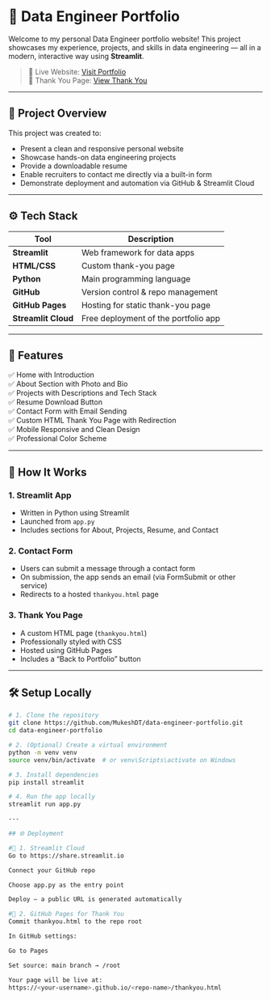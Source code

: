 # 💼 Data Engineer Portfolio

Welcome to my personal Data Engineer portfolio website! This project showcases my experience, projects, and skills in data engineering — all in a modern, interactive way using **Streamlit**.

> 🔗 Live Website: [Visit Portfolio](https://data-engineer-portfolio-mmi4cg2uujzcu6zo6rf6ga.streamlit.app)  
> 📄 Thank You Page: [View Thank You](https://mukeshdt.github.io/data-engineer-portfolio/thankyou.html)

---

## 📌 Project Overview

This project was created to:
- Present a clean and responsive personal website
- Showcase hands-on data engineering projects
- Provide a downloadable resume
- Enable recruiters to contact me directly via a built-in form
- Demonstrate deployment and automation via GitHub & Streamlit Cloud

---

## ⚙️ Tech Stack

| Tool         | Description                         |
|--------------|-------------------------------------|
| **Streamlit**| Web framework for data apps         |
| **HTML/CSS** | Custom thank-you page               |
| **Python**   | Main programming language           |
| **GitHub**   | Version control & repo management   |
| **GitHub Pages** | Hosting for static thank-you page |
| **Streamlit Cloud** | Free deployment of the portfolio app |

---

## 🧩 Features

✅ Home with Introduction  
✅ About Section with Photo and Bio  
✅ Projects with Descriptions and Tech Stack  
✅ Resume Download Button  
✅ Contact Form with Email Sending  
✅ Custom HTML Thank You Page with Redirection  
✅ Mobile Responsive and Clean Design  
✅ Professional Color Scheme

---

## 🚀 How It Works

### 1. **Streamlit App**
- Written in Python using Streamlit
- Launched from `app.py`
- Includes sections for About, Projects, Resume, and Contact

### 2. **Contact Form**
- Users can submit a message through a contact form
- On submission, the app sends an email (via FormSubmit or other service)
- Redirects to a hosted `thankyou.html` page

### 3. **Thank You Page**
- A custom HTML page (`thankyou.html`)
- Professionally styled with CSS
- Hosted using GitHub Pages
- Includes a “Back to Portfolio” button

---

## 🛠️ Setup Locally

```bash
# 1. Clone the repository
git clone https://github.com/MukeshDT/data-engineer-portfolio.git
cd data-engineer-portfolio

# 2. (Optional) Create a virtual environment
python -m venv venv
source venv/bin/activate  # or venv\Scripts\activate on Windows

# 3. Install dependencies
pip install streamlit

# 4. Run the app locally
streamlit run app.py

---

## 🌐 Deployment

#📌 1. Streamlit Cloud
Go to https://share.streamlit.io

Connect your GitHub repo

Choose app.py as the entry point

Deploy — a public URL is generated automatically

#📌 2. GitHub Pages for Thank You
Commit thankyou.html to the repo root

In GitHub settings:

Go to Pages

Set source: main branch → /root

Your page will be live at:
https://<your-username>.github.io/<repo-name>/thankyou.html
